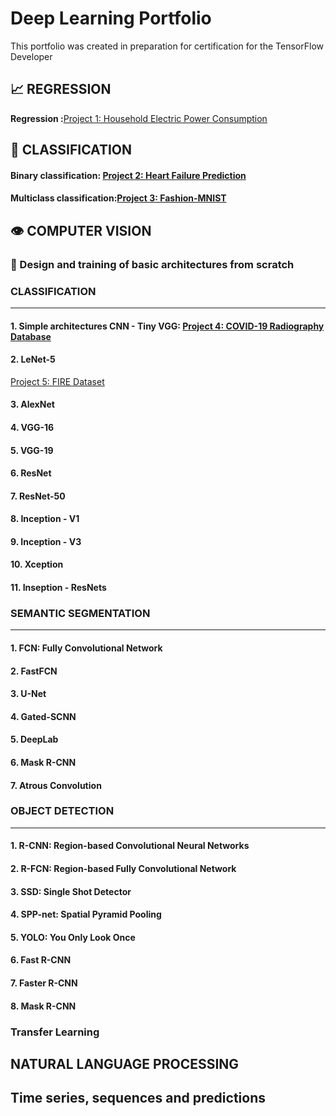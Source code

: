 # Deep Learning Portfolio
This portfolio was created in preparation for certification for the TensorFlow Developer


## 📈 REGRESSION

**Regression :**[Project 1: Household Electric Power Consumption](https://github.com/rttrif/TrifonovRS.Deep_Learning_Portfolio.github.io/tree/main/Project%201:%20Household%20Electric%20Power%20Consumption)

## 🧩 CLASSIFICATION


#### Binary classification: [Project 2: Heart Failure Prediction](https://github.com/rttrif/TrifonovRS.Deep_Learning_Portfolio.github.io/tree/main/Project%202:%20Heart%20Failure%20Prediction)

#### Multiclass classification:[Project 3: Fashion-MNIST](https://github.com/rttrif/TrifonovRS.Deep_Learning_Portfolio.github.io/tree/main/Project%203:%20Fashion-MNIST)


## 👁️ COMPUTER VISION

### 🧬 Design and training of basic architectures from scratch


### CLASSIFICATION
----

#### 1. Simple architectures CNN - Tiny VGG: [Project 4: COVID-19 Radiography Database](https://github.com/rttrif/TrifonovRS.Deep_Learning_Portfolio.github.io/tree/main/Project%204:%20COVID-19%20Radiography%20Database)

#### 2. LeNet-5

[Project 5: FIRE Dataset](https://github.com/rttrif/TrifonovRS.Deep_Learning_Portfolio.github.io/tree/main/Project%205:%20FIRE%20Dataset)

#### 3. AlexNet

#### 4. VGG-16

#### 5. VGG-19

#### 6. ResNet

#### 7. ResNet-50

#### 8. Inception - V1

#### 9. Inception - V3

#### 10. Xception

#### 11. Inseption - ResNets


### SEMANTIC SEGMENTATION
----

#### 1. FCN: Fully Convolutional Network 

#### 2. FastFCN

#### 3. U-Net

#### 4. Gated-SCNN

#### 5. DeepLab

#### 6. Mask R-CNN

#### 7. Atrous Convolution

### OBJECT DETECTION
----

#### 1. R-CNN: Region-based Convolutional Neural Networks 

#### 2. R-FCN: Region-based Fully Convolutional Network

#### 3. SSD: Single Shot Detector

#### 4. SPP-net: Spatial Pyramid Pooling

#### 5. YOLO: You Only Look Once

#### 6. Fast R-CNN

#### 7. Faster R-CNN

#### 8. Mask R-CNN


### Transfer Learning


##  NATURAL LANGUAGE PROCESSING

## Time series, sequences and predictions
